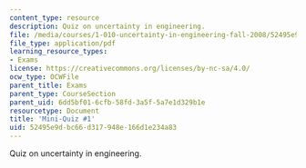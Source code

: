 ```yaml
---
content_type: resource
description: Quiz on uncertainty in engineering.
file: /media/courses/1-010-uncertainty-in-engineering-fall-2008/52495e9dbc66d317948e166d1e234a83_mini_quiz_1.pdf
file_type: application/pdf
learning_resource_types:
- Exams
license: https://creativecommons.org/licenses/by-nc-sa/4.0/
ocw_type: OCWFile
parent_title: Exams
parent_type: CourseSection
parent_uid: 6dd5bf01-6cfb-58fd-3a5f-5a7e1d329b1e
resourcetype: Document
title: 'Mini-Quiz #1'
uid: 52495e9d-bc66-d317-948e-166d1e234a83
---
```

Quiz on uncertainty in engineering.